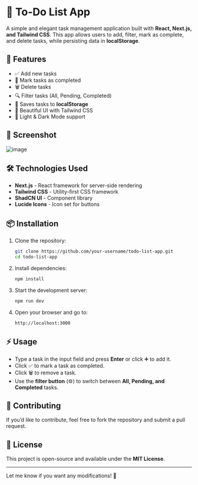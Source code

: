# 📝 To-Do List App

A simple and elegant task management application built with **React, Next.js, and Tailwind CSS**. This app allows users to add, filter, mark as complete, and delete tasks, while persisting data in **localStorage**.

## 🚀 Features

- ✅ Add new tasks  
- 🎯 Mark tasks as completed  
- 🗑️ Delete tasks  
- 🔍 Filter tasks (All, Pending, Completed)  
- 💾 Saves tasks to **localStorage**  
- 🎨 Beautiful UI with Tailwind CSS  
- 🌙 Light & Dark Mode support  

## 📸 Screenshot

![image](https://github.com/user-attachments/assets/4590b54c-1d02-4a34-954a-a0a0ff5e9180)


## 🛠️ Technologies Used

- **Next.js** - React framework for server-side rendering  
- **Tailwind CSS** - Utility-first CSS framework  
- **ShadCN UI** - Component library  
- **Lucide Icons** - Icon set for buttons  

## 📦 Installation

1. Clone the repository:

   ```bash
   git clone https://github.com/your-username/todo-list-app.git
   cd todo-list-app
   ```

2. Install dependencies:

   ```bash
   npm install
   ```

3. Start the development server:

   ```bash
   npm run dev
   ```

4. Open your browser and go to:

   ```
   http://localhost:3000
   ```

## ⚡ Usage

- Type a task in the input field and press **Enter** or click ➕ to add it.  
- Click ✅ to mark a task as completed.  
- Click 🗑️ to remove a task.  
- Use the **filter button** (⚙️) to switch between **All, Pending, and Completed** tasks.  

## 🎯 Contributing

If you’d like to contribute, feel free to fork the repository and submit a pull request.

## 📜 License

This project is open-source and available under the **MIT License**.

---

Let me know if you want any modifications! 🚀
